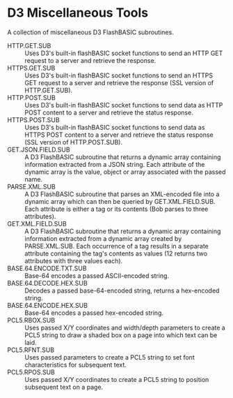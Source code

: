 D3 Miscellaneous Tools
======================

A collection of miscellaneous D3 FlashBASIC subroutines.

<dl>

<dt>HTTP.GET.SUB</dt>
<dd>Uses D3's built-in flashBASIC socket functions to send an HTTP GET request to a server and retrieve the response.</dd>

<dt>HTTPS.GET.SUB</dt>
<dd>Uses D3's built-in flashBASIC socket functions to send an HTTPS GET request to a server and retrieve the response (SSL version of HTTP.GET.SUB).</dd>

<dt>HTTP.POST.SUB</dt>
<dd>Uses D3's built-in flashBASIC socket functions to send data as HTTP POST content to a server and retrieve the status response.</dd>

<dt>HTTPS.POST.SUB</dt>
<dd>Uses D3's built-in flashBASIC socket functions to send data as HTTPS POST content to a server and retrieve the status response (SSL version of HTTP.POST.SUB).</dd>

<dt>GET.JSON.FIELD.SUB</dt>
<dd>A D3 FlashBASIC subroutine that returns a dynamic array containing information extracted from a JSON string. Each attribute of the dynamic array is the value, object or array associated with the passed name.</dd>

<dt>PARSE.XML.SUB</dt>
<dd>A D3 FlashBASIC subroutine that parses an XML-encoded file into a dynamic array which can then be queried by GET.XML.FIELD.SUB. Each attribute is either a tag or its contents (<name>Bob</name> parses to three attributes).</dd>

<dt>GET.XML.FIELD.SUB</dt>
<dd>A D3 FlashBASIC subroutine that returns a dynamic array containing information extracted from a dynamic array created by PARSE.XML.SUB. Each occurrence of a tag results in a separate attribute containing the tag's contents as values (<line><qty>1</qty></line><line><qty>2</qty></line> returns two attributes with three values each).</dd>

<dt>BASE.64.ENCODE.TXT.SUB</dt>
<dd>Base-64 encodes a passed ASCII-encoded string.</dd>

<dt>BASE.64.DECODE.HEX.SUB</dt>
<dd>Decodes a passed base-64-encoded string, returns a hex-encoded string.</dd>

<dt>BASE.64.ENCODE.HEX.SUB</dt>
<dd>Base-64 encodes a passed hex-encoded string.</dt>

<dt>PCL5.RBOX.SUB</dt>
<dd>Uses passed X/Y coordinates and width/depth parameters to create a PCL5 string to draw a shaded box on a page into which text can be laid.</dd>

<dt>PCL5.RFNT.SUB</dt>
<dd>Uses passed parameters to create a PCL5 string to set font characteristics for subsequent text.</dd>

<dt>PCL5.RPOS.SUB</dt>
<dd>Uses passed X/Y coordinates to create a PCL5 string to position subsequent text on a page.</dd>

</dl>